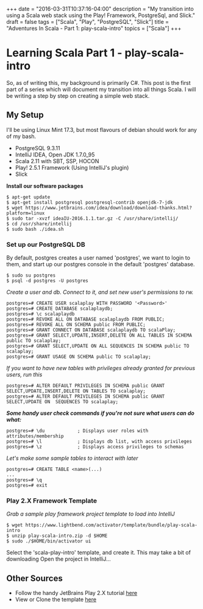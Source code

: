 +++
date = "2016-03-31T10:37:16-04:00"
description = "My transition into using a Scala web stack using the Play! Framework, PostgreSql, and Slick."
draft = false
tags = ["Scala", "Play", "PostgreSQL", "Slick"]
title = "Adventures In Scala - Part 1: play-scala-intro"
topics = ["Scala"]
+++

# Learning Scala Part 1 - play-scala-intro
So, as of writing this, my background is primarily C#. This post is the first part of a series which will document my transition into all things Scala. I will be writing a step by step on creating a simple web stack.

## My Setup

I'll be using Linux Mint 17.3, but most flavours of debian should work for any of my bash.

* PostgreSQL 9.3.11
* IntelliJ IDEA, Open JDK 1.7.0_95
* Scala 2.11 with SBT, SSP, HOCON
* Play! 2.5.1 Framework (Using IntelliJ's plugin)
* Slick

**Install our software packages**

```
$ apt-get update
$ apt-get install postgresql postgresql-contrib openjdk-7-jdk
$ wget https://www.jetbrains.com/idea/download/download-thanks.html?platform=linux
$ sudo tar -xvzf ideaIU-2016.1.1.tar.gz -C /usr/share/intellij/
$ cd /usr/share/intellij
$ sudo bash ./idea.sh
```

### Set up our PostgreSQL DB

By default, postgres creates a user named 'postgres', we want to login to them, and start up our postgres console in the default 'postgres' database.

```
$ sudo su postgres
$ psql -d postgres -U postgres
```

*Create a user and db. Connect to it, and set new user's permissions to rw.*

```
postgres=# CREATE USER scalaplay WITH PASSWORD '<Password>'
postgres=# CREATE DATABASE scalaplaydb;
postgres=# \c scalaplaydb
postgres=# REVOKE ALL ON DATABASE scalaplaydb FROM PUBLIC;
postgres=# REVOKE ALL ON SCHEMA public FROM PUBLIC;
postgres=# GRANT CONNECT ON DATABASE scalaplaydb TO scalaPlay;
postgres=# GRANT SELECT,UPDATE,INSERT,DELETE ON ALL TABLES IN SCHEMA public TO scalaplay;
postgres=# GRANT SELECT,UPDATE ON ALL SEQUENCES IN SCHEMA public TO scalaplay;
postgres=# GRANT USAGE ON SCHEMA public TO scalaplay;
```

*If you want to have new tables with privileges already granted for previous users, run this*

```
postgres=# ALTER DEFAULT PRIVILEGES IN SCHEMA public GRANT SELECT,UPDATE,INSERT,DELETE ON TABLES TO scalaplay;
postgres=# ALTER DEFAULT PRIVILEGES IN SCHEMA public GRANT SELECT,UPDATE ON  SEQUENCES TO scalaplay;
```

***Some handy user check commands if you're not sure what users can do what:***

```
postgres=# \du            ; Displays user roles with attributes/membership
postgres=# \l             ; Displays db list, with access privileges
postgres=# \z             ; Displays access privileges to schemas
```

*Let's make some sample tables to interact with later*
```
postgres=# CREATE TABLE <name>(...)
...
postgres=# \q
postgres=# exit
```

### Play 2.X Framework Template

*Grab a sample play framework project template to load into IntelliJ*
```
$ wget https://www.lightbend.com/activator/template/bundle/play-scala-intro
$ unzip play-scala-intro.zip -d $HOME
$ sudo ./$HOME/bin/activator ui
```

Select the 'scala-play-intro' template, and create it. This may take a bit of downloading Open the project in IntelliJ...

## Other Sources

* Follow the handy JetBrains Play 2.X tutorial [here](https://www.jetbrains.com/help/idea/2016.1/getting-started-with-play-2-x.html?origin=old_help)
* <span class="fa fa-github"></span> View or Clone the template [here](https://github.com/playframework/playframework/tree/master/templates/play-scala-intro)
